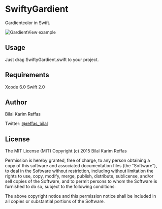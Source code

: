 # SwiftyGardient

Gardientcolor in Swift.

<img src="http://i.imgur.com/hl8yox0.png" alt="GardientView example">

## Usage

Just drag SwiftyGardient.swift to your project.

## Requirements

Xcode 6.0 Swift 2.0


## Author

Bilal Karim Reffas

Twitter: [@reffas_bilal](https://twitter.com/reffas_bilal)


## License

The MIT License (MIT)
Copyright (c) 2015 Bilal Karim Reffas

Permission is hereby granted, free of charge, to any person obtaining a copy of this software and associated documentation files (the "Software"), to deal in the Software without restriction, including without limitation the rights to use, copy, modify, merge, publish, distribute, sublicense, and/or sell copies of the Software, and to permit persons to whom the Software is furnished to do so, subject to the following conditions:

The above copyright notice and this permission notice shall be included in all copies or substantial portions of the Software.
